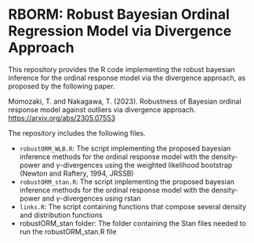 # RBORM: Robust Bayesian Ordinal Regression Model via Divergence Approach

This repository provides the R code implementing the robust bayesian inference for the ordinal response model via the divergence approach, as proposed by the following paper.

Momozaki, T. and Nakagawa, T. (2023). Robustness of Bayesian ordinal response model against outliers via divergence approach. https://arxiv.org/abs/2305.07553

The repository includes the following files.
- `robustORM_WLB.R`: The script implementing the proposed bayesian inference methods for the ordinal response model with the density-power and $\gamma$-divergences using the weighted likelihood bootstrap (Newton and Raftery, 1994, JRSSB)
- `robustORM_stan.R`: The script implementing the proposed bayesian inference methods for the ordinal response model with the density-power and $\gamma$-divergences using rstan
- `links.R`: The script containing functions that compose several density and distribution functions
- robustORM_stan folder: The folder containing the Stan files needed to run the robustORM_stan.R file
